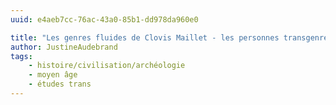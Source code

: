 ```yaml
---
uuid: e4aeb7cc-76ac-43a0-85b1-dd978da960e0

title: "Les genres fluides de Clovis Maillet - les personnes transgenres existaient-elles au Moyen Age ?"
author: JustineAudebrand
tags:
    - histoire/civilisation/archéologie
    - moyen âge
    - études trans
---
```

